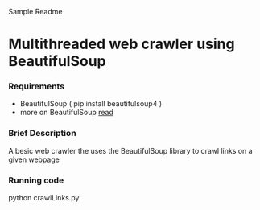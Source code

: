 Sample Readme
# Multithreaded web crawler using BeautifulSoup

### Requirements
+ BeautifulSoup ( pip install beautifulsoup4 )
+ more on BeautifulSoup [read](http://www.pythonforbeginners.com/beautifulsoup/beautifulsoup-4-python)

### Brief Description
A besic web crawler the uses the BeautifulSoup library to crawl links on a given webpage

### Running code
python crawlLinks.py
